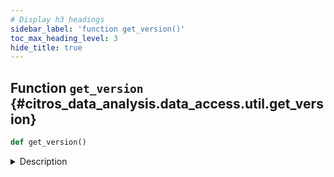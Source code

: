 ```yaml
---
# Display h3 headings
sidebar_label: 'function get_version()'
toc_max_heading_level: 3
hide_title: true
---
```








    
## Function `get_version` {#citros_data_analysis.data_access.util.get_version}




```python
def get_version()
```


<details>
  <summary>Description</summary>

Return version of the citros_data_analysis package.

---
#### Examples

```python
>>> from citros_data_analysis import data_access as da
>>> print(da.get_version())
v0.1.1
```

</details>